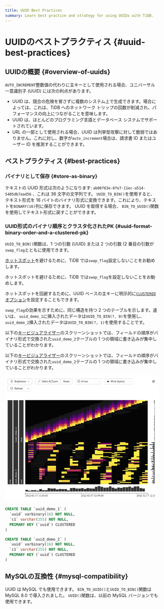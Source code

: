 ```yaml
---
title: UUID Best Practices
summary: Learn best practice and strategy for using UUIDs with TiDB.
---
```


# UUIDのベストプラクティス {#uuid-best-practices}

## UUIDの概要 {#overview-of-uuids}

`AUTO_INCREMENT`整数値の代わりに主キーとして使用される場合、ユニバーサル一意識別子 (UUID) には次の利点があります。

-   UUID は、競合の危険を冒さずに複数のシステム上で生成できます。場合によっては、これは、TiDB へのネットワーク トリップの回数が削減され、パフォーマンスの向上につながることを意味します。
-   UUID は、ほとんどのプログラミング言語とデータベース システムでサポートされています。
-   URL の一部として使用される場合、UUID は列挙型攻撃に対して脆弱ではありません。これに対し、数字が`auto_increment`場合は、請求書 ID またはユーザー ID を推測することができます。

## ベストプラクティス {#best-practices}

### バイナリとして保存 {#store-as-binary}

テキストの UUID 形式は次のようになります: `ab06f63e-8fe7-11ec-a514-5405db7aad56` 、これは 36 文字の文字列です。 `UUID_TO_BIN()`を使用すると、テキスト形式を 16 バイトのバイナリ形式に変換できます。これにより、テキストを`BINARY(16)`列に保存できます。 UUID を取得する場合、 `BIN_TO_UUID()`関数を使用してテキスト形式に戻すことができます。

### UUID形式のバイナリ順序とクラスタ化されたPK {#uuid-format-binary-order-and-a-clustered-pk}

`UUID_TO_BIN()`関数は、1 つの引数 (UUID) または 2 つの引数 (2 番目の引数が`swap_flag`とともに使用できます。

<CustomContent platform="tidb">

[ホットスポット](/best-practices/high-concurrency-best-practices.md)を避けるために、TiDB では`swap_flag`設定しないことをお勧めします。

</CustomContent>

<CustomContent platform="tidb-cloud">

ホットスポットを避けるために、TiDB では`swap_flag`を設定しないことをお勧めします。

</CustomContent>

ホットスポットを回避するために、UUID ベースの主キーに明示的に[`CLUSTERED`オプション](/clustered-indexes.md)を設定することもできます。

`swap_flag`の効果を示すために、同じ構造を持つ 2 つのテーブルを示します。違いは、 `uuid_demo_1`に挿入されたデータは`UUID_TO_BIN(?, 0)`を使用し、 `uuid_demo_2`挿入されたデータは`UUID_TO_BIN(?, 1)`を使用することです。

<CustomContent platform="tidb">

以下の[キービジュアライザー](/dashboard/dashboard-key-visualizer.md)のスクリーンショットでは、フィールドの順序がバイナリ形式で交換された`uuid_demo_2`テーブルの 1 つの領域に書き込みが集中していることがわかります。

</CustomContent>

<CustomContent platform="tidb-cloud">

以下の[キービジュアライザー](/tidb-cloud/tune-performance.md#key-visualizer)のスクリーンショットでは、フィールドの順序がバイナリ形式で交換された`uuid_demo_2`テーブルの 1 つの領域に書き込みが集中していることがわかります。

</CustomContent>

![Key Visualizer](/media/best-practices/uuid_keyviz.png)

```sql
CREATE TABLE `uuid_demo_1` (
  `uuid` varbinary(16) NOT NULL,
  `c1` varchar(255) NOT NULL,
  PRIMARY KEY (`uuid`) CLUSTERED
)
```

```sql
CREATE TABLE `uuid_demo_2` (
  `uuid` varbinary(16) NOT NULL,
  `c1` varchar(255) NOT NULL,
  PRIMARY KEY (`uuid`) CLUSTERED
)
```

## MySQLの互換性 {#mysql-compatibility}

UUID は MySQL でも使用できます。 `BIN_TO_UUID()`と`UUID_TO_BIN()`関数はMySQL 8.0 で導入されました。 `UUID()`関数は、以前の MySQL バージョンでも使用できます。
